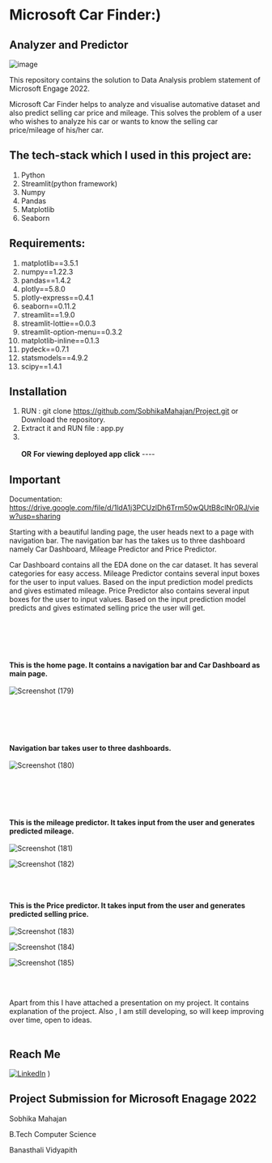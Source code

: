 # Microsoft Car Finder:)
## Analyzer and Predictor

<!-- ![image](https://user-images.githubusercontent.com/88205144/170847949-30f8e374-7971-44f9-8936-d933af066803.png) -->
![image](https://user-images.githubusercontent.com/88205144/170847940-7133e796-7019-4bbe-af43-ac61ed04da3b.png)

This repository contains the solution to Data Analysis problem statement of Microsoft Engage 2022.

Microsoft Car Finder helps to analyze and visualise automative dataset and also predict selling car price and mileage. This solves the problem of a user who wishes to analyze his car or wants to know the selling car price/mileage of his/her car.

## The tech-stack which I used in this project are:
1) Python
2) Streamlit(python framework)
3) Numpy
4) Pandas
5) Matplotlib
6) Seaborn

## Requirements:
1) matplotlib==3.5.1
2) numpy==1.22.3
3) pandas==1.4.2
4) plotly==5.8.0
5) plotly-express==0.4.1
6) seaborn==0.11.2
7) streamlit==1.9.0
8) streamlit-lottie==0.0.3
9) streamlit-option-menu==0.3.2
10) matplotlib-inline==0.1.3
11) pydeck==0.7.1
12) statsmodels==4.9.2
13) scipy==1.4.1

## Installation
1) RUN : git clone https://github.com/SobhikaMahajan/Project.git or Download the repository.
2) Extract it and RUN file : app.py
3) <br></br>
**OR**
**For viewing deployed app click** ----

## Important
Documentation: https://drive.google.com/file/d/1ldA1j3PCUzlDh6Trm50wQUtB8clNr0RJ/view?usp=sharing


Starting with a beautiful landing page, the user heads next to a page with navigation bar. The navigation bar has the takes us to three dashboard namely Car Dashboard, Mileage Predictor and Price Predictor.

Car Dashboard contains all the EDA done on the car dataset. It has several categories for easy access.
Mileage Predictor contains several input boxes for the user to input values. Based on the input prediction model predicts and gives estimated mileage.
Price Predictor also contains several input boxes for the user to input values. Based on the input prediction model predicts and gives estimated selling price the user will get.

<br/><br/>
<br/><br/>

**This is the home page. It contains a navigation bar and Car Dashboard as main page.**
<br/><br/>
![Screenshot (179)](https://user-images.githubusercontent.com/88205144/170849256-8ebfe427-75e6-4fc9-995c-c69c15f774c7.png)

<br/><br/>
<br/><br/>

**Navigation bar takes user to three dashboards.**
<br/><br/>
![Screenshot (180)](https://user-images.githubusercontent.com/88205144/170849266-bbe8a1ce-6182-434d-81a8-b784f4120b29.png)

<br/><br/>
<br/><br/>

**This is the mileage predictor. It takes input from the user and generates predicted mileage.**
<br/><br/>
![Screenshot (181)](https://user-images.githubusercontent.com/88205144/170849270-d66d0428-b135-4ec0-befb-7b087e5e5835.png)

![Screenshot (182)](https://user-images.githubusercontent.com/88205144/170849271-b4bd29ca-e54a-475e-aaad-1bcd3ad54098.png)
<br/><br/>
<br/><br/>

**This is the Price predictor. It takes input from the user and generates predicted selling price.**
<br/><br/>
![Screenshot (183)](https://user-images.githubusercontent.com/88205144/170849281-a0b89761-fb25-4608-83e6-1434e22bfa4d.png)

![Screenshot (184)](https://user-images.githubusercontent.com/88205144/170849283-02a2c2c0-987e-447e-af45-ba86be301f76.png)

![Screenshot (185)](https://user-images.githubusercontent.com/88205144/170849285-d544d23f-f665-40c3-ae96-ab1f126f42d3.png)

<br/><br/>

Apart from this I have attached a presentation on my project. It contains explanation of the project.
Also , I am still developing, so will keep improving over time, open to ideas.
<br/><br/>

## Reach Me
[![LinkedIn](https://img.shields.io/badge/LinkedIn-connect-blue.svg?logo=linkedin&logoColor=white)](https://www.linkedin.com/in/sobhika-mahajan-16776b1b8/) )


## Project Submission for Microsoft Enagage 2022
Sobhika Mahajan

B.Tech Computer Science

Banasthali Vidyapith
